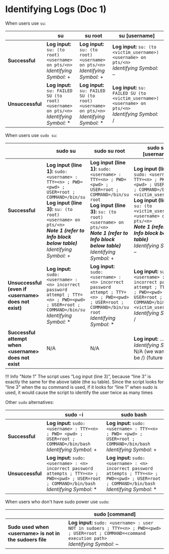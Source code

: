 # Identifying Logs (Doc 1)

When users use `su`:

|                  | su                                                                                         | su root                                                                                    | su [username]                                                                                          |
| ---------------- | ------------------------------------------------------------------------------------------ | ------------------------------------------------------------------------------------------ | ------------------------------------------------------------------------------------------------------ |
| **Successful**   | **Log input:** `su: (to root) <username> on pts/<n>`<br>*Identifying Symbol:* +            | **Log input:** `su: (to root) <username> on pts/<n>`<br>*Identifying Symbol:* +            | **Log input:** `su: (to <victim_username>) <username> on pts/<n>`<br>*Identifying Symbol:* –           |
| **Unsuccessful** | **Log input:** `su: FAILED SU (to root) <username> on pts/<n>`<br>*Identifying Symbol:* \* | **Log input:** `su: FAILED SU (to root) <username> on pts/<n>`<br>*Identifying Symbol:* \* | **Log input:** `su: FAILED SU (to <victim_username>) <username> on pts/<n>`<br>*Identifying Symbol:* / |

When users use `sudo su`:

|                                                        | sudo su                                                                                                                                                                                                                                      | sudo su root                                                                                                                                                                                                                                      | sudo su [username]                                                                                                                                                                                                                                                          |
| ------------------------------------------------------ | -------------------------------------------------------------------------------------------------------------------------------------------------------------------------------------------------------------------------------------------- | ------------------------------------------------------------------------------------------------------------------------------------------------------------------------------------------------------------------------------------------------- | --------------------------------------------------------------------------------------------------------------------------------------------------------------------------------------------------------------------------------------------------------------------------- |
| **Successful**                                         | **Log input (line 1):** `sudo: <username> : TTY=<n> ; PWD=<pwd> ; USER=root ; COMMAND=/bin/su`<br>**Log input (line 3):** `su: (to root) <username> on pts/<n>`<br>**_Note 1 (refer to Info block below table)_**<br>*Identifying Symbol:* + | **Log input (line 1):** `sudo: <username> : TTY=<n> ; PWD=<pwd> ; USER=root ; COMMAND=/bin/su root`<br>**Log input (line 3):** `su: (to root) <username> on pts/<n>`<br>**_Note 1 (refer to Info block below table)_**<br>*Identifying Symbol:* + | **Log input (line 1):** `sudo: <username> : TTY=<n> ; PWD=<pwd> ; USER=root ; COMMAND=/bin/su <victim_username>`<br>**Log input (line 3):** `su: (to <victim_username>) <username> on pts/<n>`<br>**_Note 1 (refer to Info block below table)_**<br>*Identifying Symbol:* – |
| **Unsuccessful (even if <username\> does not exist)**  | **Log input:** `sudo: <username> : <n> incorrect password attempt ; TTY=<n> ; PWD=<pwd> ; USER=root ; COMMAND=/bin/su`<br>*Identifying Symbol:* \*                                                                                           | **Log input:** `sudo: <username> : <n> incorrect password attempt ; TTY=<n> ; PWD=<pwd> ; USER=root ; COMMAND=/bin/su root`<br>*Identifying Symbol:* \*                                                                                           | **Log input:** `sudo: <username> : <n> incorrect password attempt ; TTY=<n> ; PWD=<pwd> ; USER=root ; COMMAND=/bin/su <victim_username>`<br>*Identifying Symbol:* /                                                                                                         |
| **Successful attempt when <username\> does not exist** | N/A                                                                                                                                                                                                                                          | N/A                                                                                                                                                                                                                                               | **Log input:** ...............<br>*Identifying Symbol:* N/A (we want it to be /) (future fix)                                                                                                                                                                               |

!!! Info "Note 1"
    The script uses “Log input (line 3)”, because “line 3” is exactly the same for the above table (the su table). Since the script looks for “line 3” when the su command is used, if it looks for “line 1” when sudo is used, it would cause the script to identify the user twice as many times

Other `sudo` alternatives:

|                  | sudo -i                                                                                                                                               | sudo bash                                                                                                                                             |
| ---------------- | ----------------------------------------------------------------------------------------------------------------------------------------------------- | ----------------------------------------------------------------------------------------------------------------------------------------------------- |
| **Successful**   | **Log input:** `sudo: <username> : TTY=<n> ; PWD= <pwd> ; USER=root ; COMMAND=/bin/bash`<br>*Identifying Symbol:* +                                   | **Log input:** `sudo: <username> : TTY=<n> ; PWD= <pwd> ; USER=root ; COMMAND=/bin/bash`<br>*Identifying Symbol:* +                                   |
| **Unsuccessful** | **Log input:** `sudo: <username> : <n> incorrect password attempts ; TTY=<n> ; PWD=<pwd> ; USER=root ; COMMAND=/bin/bash`<br>*Identifying Symbol:* \* | **Log input:** `sudo: <username> : <n> incorrect password attempts ; TTY=<n> ; PWD=<pwd> ; USER=root ; COMMAND=/bin/bash`<br>*Identifying Symbol:* \* |

When users who don't have sudo power use `sudo`:

|                                                           | sudo [command]                                                                                                                                          |
| --------------------------------------------------------- | ------------------------------------------------------------------------------------------------------------------------------------------------------- |
| **Sudo used when <username\> is not in the sudoers file** | **Log input:** `sudo: <username> : user NOT in sudoers ; TTY=<n> ; PWD=<pwd> ; USER=root ; COMMAND=<command execution path>`<br>*Identifying Symbol:* ~ |
